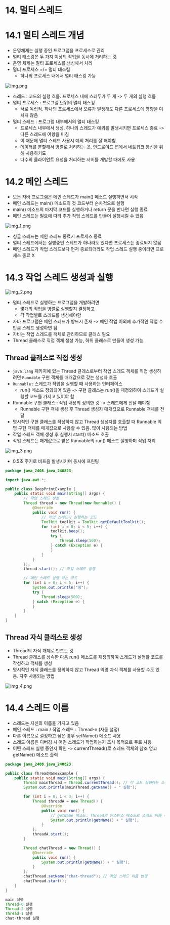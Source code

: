 # 14. 멀티 스레드
# 14.1 멀티 스레드 개념
- 운영체제는 실행 중인 프로그램을 프로세스로 관리
- 멀티 태스킹은 두 가지 이상의 작업을 동시에 처리하는 것
- 운영 체제는 멀티 프로세스를 생성해서 처리
- 멀티 프로세스 =/= 멀티 태스킬
  - 하나의 프로세스 내에서 멀티 태스킹 가능 

![img.png](imgs/img.png)

- 스레드 : 코드의 실행 흐름. 프로세스 내에 스레두가 두 개 -> 두 개의 실행 흐름
- 멀티 프로세스 : 프로그램 단위의 멀티 태스킹
  - 서로 독립적. 하나의 프로세스에서 오류가 발생해도 다른 프로세스에 영향을 미치지 않음
- 멀티 스레드 : 프로그램 내부에서의 멀티 태스킹
  - 프로세스 내부에서 생성. 하나의 스레드가 예외를 발생시키면 프로세스 종료 -> 다른 스레드에 여향을 미침
  - 이 때문에 멀티 스레드 사용시 예외 처리를 잘 해야함
  - 데이터를 분할해서 병렬로 처리하는 곳, 안드로이드 앱에서 네트워크 통신을 위해 사용하기도
  - 다수의 클라이언트 요청을 처리하는 서버를 개발할 때에도 사용

# 14.2 메인 스레드
- 모든 자바 프로그램은 메인 스레드가 main() 메소드 실행하면서 시작
- 메인 스레드는 main() 메소드의 첫 코드부터 순차적으로 실행
- main() 메소드의 마지막 코드를 실행하거나 return 문을 만나면 실행 종료
- 메인 스레드는 필요에 따라 추가 작업 스레드를 만들어 실행시킬 수 있음

![img_1.png](imgs/img_1.png)


- 싱글 스레드는 메인 스레드 종료시 프로세스 종료
- 멀티 스레드에서는 실행중인 스레드가 하나라도 있다면 프로세스는 종료되지 않음
- 메인 스레드가 작업 스레드보다 먼저 종료되더라도 작업 스레드 실행 중이라면 프로세스 종료 X

# 14.3 작업 스레드 생성과 실행
![img_2.png](imgs/img_2.png)

- 멀티 스레드로 실행하는 프로그램을 개발하려면
  - 몇개의 작업을 병렬로 실행할지 결정하고
  - 각 작업별로 스레드를 생성해야함
- 자바 프로그램은 메인 스레드가 방드시 존재 -> 메인 작업 이외에 추가적인 작업 수만큼 스레드 생성하면 됨
- 자바는 작업 스레드를 객체로 관리하므로 클래스 필요
- Thread 클래스로 직접 객체 생성 가능, 하위 클래스로 만들어 생성 가능

## Thread 클래스로 직접 생성
- `java.lang` 패키지에 있는 Thread 클래스로부터 작업 스레드 객체를 직접 생성하려면 `Runnable` 구현 객체를 매개값으로 갖는 생성자 호출
- `Runnable` : 스레드가 작업을 실행할 때 사용하는 인터페이스
  - run() 메소드 정의되어 있음 -> 구현 클래스는 run()을 재정의하여 스레드가 실행할 코드를 가지고 있어야 함
- Runnable 구현 클래스 : 작업 내용의 정의한 것 -> 스레드에게 전달 해야함
  - Runnable 구현 객체 생성 후 Thread 생성자 매개값으로 Runnable 객체를 전달
- 명시적인 구현 클래스를 작성하지 않고 Thread 생성자를 호출할 때 Runnable 익명 구현 객체를 매개값으로 사용할 수 있음. 많이 사용되는 방법
- 작업 스레드 객체 생성 후 실행시 start() 메소드 호출 
- 작업 스레드는 매개값으로 받은 Runnable의 run() 메소드 실행하며 작업 처리

![img_3.png](imgs/img_3.png)


- 0.5초 주기로 비프음 발생시키며 동시에 프린팅

```java
package java_2408.java_240823;

import java.awt.*;

public class BeepPrintExample {
    public static void main(String[] args) {
        // 작업 스레드 생성
        Thread thread = new Thread(new Runnable() {
            @Override
            public void run() {
                // 작업 스레드가 실행하는 코드
                Toolkit toolkit = Toolkit.getDefaultToolkit();
                for (int i = 0; i < 5; i++) {
                    toolkit.beep();
                    try {
                        Thread.sleep(500);
                    } catch (Exception e) {
                    }
                }
            }
        });
        thread.start(); // 작업 스레드 실행

        // 메인 스레드 실행 하는 코드
        for (int i = 0; i < 5; i++) {
            System.out.println("띵");
            try {
                Thread.sleep(500);
            } catch (Exception e) {
            }
        }
    }
}
```

## Thread 자식 클래스로 생성
- Thread의 자식 개체로 만드는 것 
- Thread 클래스를 상속한 다음 run() 메소드를 재정의하여 스레드가 실행할 코드를 작성하고 객체를 생성
- 명시적인 자식 클래스를 정의하지 않고 Thread 익명 자식 객체를 사용할 수도 있음. 자주 사용되는 방법

![img_4.png](imgs/img_4.png)

# 14.4 스레드 이름
- 스레드는 자신의 이름을 가지고 있음
- 메인 스레드 : main / 작업 스레드 : Thread-n (자동 설정)
- 다른 이름으로 설정하고 싶은 경우 setName() 메소드 사용
- 스레드 이름은 디버깅 시 어떤 스레드가 작업하는지 조사 목적으로 주로 사용
- 어떤 스레드 실행 중인지 확인 -> currentThread()로 스레드 객체의 참조 얻고 getName() 메소드 출력

```java
package java_2408.java_240823;

public class ThreadNameExample {
    public static void main(String[] args) {
        Thread mainThread = Thread.currentThread(); // 이 코드 실행하는 스레드 객체 참조 얻기
        System.out.println(mainThread.getName() + " 실행");

        for (int i = 0; i < 3; i++) {
            Thread threadA = new Thread() {
                @Override
                public void run() {
                    // getName 메소드: Thread의 인스턴스 메소드로 스레드 이름 리턴
                    System.out.println(getName() + " 실행");
                }
            };
            threadA.start();
        }

        Thread chatThread = new Thread() {
            @Override
            public void run() {
                System.out.println(getName() + " 실행");
            }
        };
        chatThread.setName("chat-thread"); // 작업 스레드 이름 변경
        chatThread.start();
    }
}

```

```java
main 실행
Thread-0 실행
Thread-2 실행
Thread-1 실행
chat-thread 실행
```